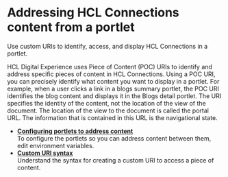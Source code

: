 # Addressing HCL Connections content from a portlet

Use custom URIs to identify, access, and display HCL Connections in a portlet.

HCL Digital Experience uses Piece of Content \(POC\) URIs to identify and address specific pieces of content in HCL Connections. Using a POC URI, you can precisely identify what content you want to display in a portlet. For example, when a user clicks a link in a blogs summary portlet, the POC URI identifies the blog content and displays it in the Blogs detail portlet. The URI specifies the identity of the content, not the location of the view of the document. The location of the view to the document is called the portal URL. The information that is contained in this URL is the navigational state.

-   **[Configuring portlets to address content](../connect/c_connections_portlets_config_POC.md)**  
To configure the portlets so you can address content between them, edit environment variables.
-   **[Custom URI syntax](../connect/r_connections_portlets_poc_syntax.md)**  
Understand the syntax for creating a custom URI to access a piece of content.


